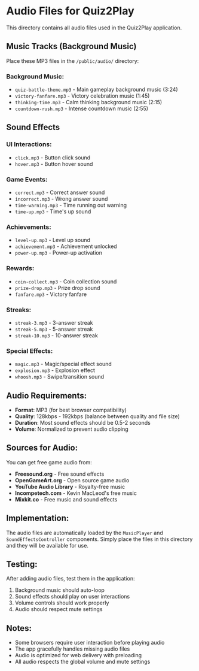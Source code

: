 # Audio Files for Quiz2Play

This directory contains all audio files used in the Quiz2Play application.

## Music Tracks (Background Music)

Place these MP3 files in the `/public/audio/` directory:

### Background Music:

- `quiz-battle-theme.mp3` - Main gameplay background music (3:24)
- `victory-fanfare.mp3` - Victory celebration music (1:45)
- `thinking-time.mp3` - Calm thinking background music (2:15)
- `countdown-rush.mp3` - Intense countdown music (2:55)

## Sound Effects

### UI Interactions:

- `click.mp3` - Button click sound
- `hover.mp3` - Button hover sound

### Game Events:

- `correct.mp3` - Correct answer sound
- `incorrect.mp3` - Wrong answer sound
- `time-warning.mp3` - Time running out warning
- `time-up.mp3` - Time's up sound

### Achievements:

- `level-up.mp3` - Level up sound
- `achievement.mp3` - Achievement unlocked
- `power-up.mp3` - Power-up activation

### Rewards:

- `coin-collect.mp3` - Coin collection sound
- `prize-drop.mp3` - Prize drop sound
- `fanfare.mp3` - Victory fanfare

### Streaks:

- `streak-3.mp3` - 3-answer streak
- `streak-5.mp3` - 5-answer streak
- `streak-10.mp3` - 10-answer streak

### Special Effects:

- `magic.mp3` - Magic/special effect sound
- `explosion.mp3` - Explosion effect
- `whoosh.mp3` - Swipe/transition sound

## Audio Requirements:

- **Format**: MP3 (for best browser compatibility)
- **Quality**: 128kbps - 192kbps (balance between quality and file size)
- **Duration**: Most sound effects should be 0.5-2 seconds
- **Volume**: Normalized to prevent audio clipping

## Sources for Audio:

You can get free game audio from:

- **Freesound.org** - Free sound effects
- **OpenGameArt.org** - Open source game audio
- **YouTube Audio Library** - Royalty-free music
- **Incompetech.com** - Kevin MacLeod's free music
- **Mixkit.co** - Free music and sound effects

## Implementation:

The audio files are automatically loaded by the `MusicPlayer` and `SoundEffectsController` components. Simply place the files in this directory and they will be available for use.

## Testing:

After adding audio files, test them in the application:

1. Background music should auto-loop
2. Sound effects should play on user interactions
3. Volume controls should work properly
4. Audio should respect mute settings

## Notes:

- Some browsers require user interaction before playing audio
- The app gracefully handles missing audio files
- Audio is optimized for web delivery with preloading
- All audio respects the global volume and mute settings
